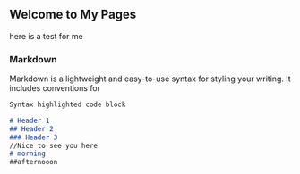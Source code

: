 ## Welcome to My Pages

here is a test for me 

### Markdown

Markdown is a lightweight and easy-to-use syntax for styling your writing. It includes conventions for

```markdown
Syntax highlighted code block

# Header 1
## Header 2
### Header 3
//Nice to see you here 
# morning 
##afternooon
